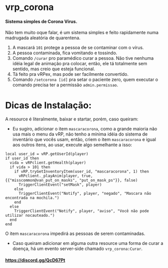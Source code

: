 # vrp_corona
#### Sistema simples de Corona Vírus.
Não tem muito oque falar, é um sistema simples e feito rapidamente numa madrugada aleatória de quarentena.
1. A mascará `101` protege a pessoa de se contaminar com o vírus.
2. A pessoa contaminada, fica vomitando e tossindo.
3. Comando `/curar` pro paramédico curar a pessoa. Não tive nenhuma idéia legal de animação pra colocar, então, ele tá totalmente sem sentido, mas creio que esteja funcional.
4. Tá feito pra vRPex, mas pode ser facilmente convertido.
5. Comando `/setcorona [id]` pra setar o paciente zero, quem executar o comando precisa ter a permissão `admin.permissao`. 
# Dicas de Instalação:
A resource é literalmente, baixar e startar, porém, caso queiram:

* Eu sugiro, adicionar o item `mascaracorona`, como a grande maioria não usa mais o menu da vRP, não tenho a mínima idéia do sistema de inventário que vocês usam, então, criem o item `mascaracorona` e igual aos outros itens, ao usar, execute algo semelhante a isso:
```
local user_id = vRP.getUserId(player)
if user_id then
  vida = vRPclient.getHealth(player)
  if vida > 101 then
    if vRP.tryGetInventoryItem(user_id, "mascaracorona", 1) then
      vRPclient._playAnim(player, true, {{"misscommon@van_put_on_masks", "put_on_mask_ps"}}, false)
      TriggerClientEvent("setMask", player)
    else
      TriggerClientEvent("Notify", player, "negado", "Mascara não encontrada na mochila.")
    end
  else
    TriggerClientEvent("Notify", player, "aviso", "Você não pode utilizar nocauteado.")
  end
end
```
O item `mascaracorona` impedirá as pessoas de serem contaminadas. 

* Caso queiram adicionar em alguma outra resource uma forma de curar a doença, há um evento server-side chamado `vrp_corona:Curar`.

#### https://discord.gg/QcD67Pt
